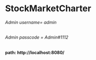 # StockMarketCharter

###### Admin username= admin
###### Admin passcode = Admin#1112

#### path: http://localhost:8080/
